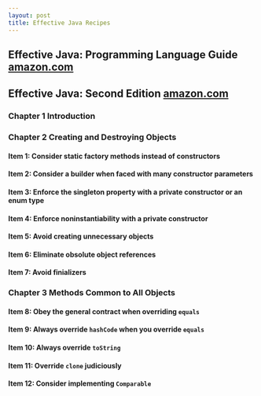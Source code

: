 ```yaml
---
layout: post
title: Effective Java Recipes
---
```


## Effective Java: Programming Language Guide [amazon.com](https://www.amazon.com/Effective-Java-Programming-Language-Guide/dp/0201310058)

## Effective Java: Second Edition [amazon.com](https://www.amazon.com/Effective-Java-2nd-Joshua-Bloch/dp/0321356683)

### Chapter 1 Introduction

### Chapter 2 Creating and Destroying Objects

#### Item 1: Consider static factory methods instead of constructors

#### Item 2: Consider a builder when faced with many constructor parameters

#### Item 3: Enforce the singleton property with a private constructor or an enum type

#### Item 4: Enforce noninstantiability with a private constructor

#### Item 5: Avoid creating unnecessary objects

#### Item 6: Eliminate obsolute object references

#### Item 7: Avoid finializers

### Chapter 3 Methods Common to All Objects

#### Item 8: Obey the general contract when overriding `equals`

#### Item 9: Always override `hashCode` when you override `equals`

#### Item 10: Always override `toString`

#### Item 11: Override `clone` judiciously

#### Item 12: Consider implementing `Comparable`
